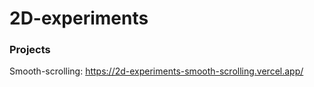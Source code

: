 # 2D-experiments

### Projects

Smooth-scrolling: https://2d-experiments-smooth-scrolling.vercel.app/
